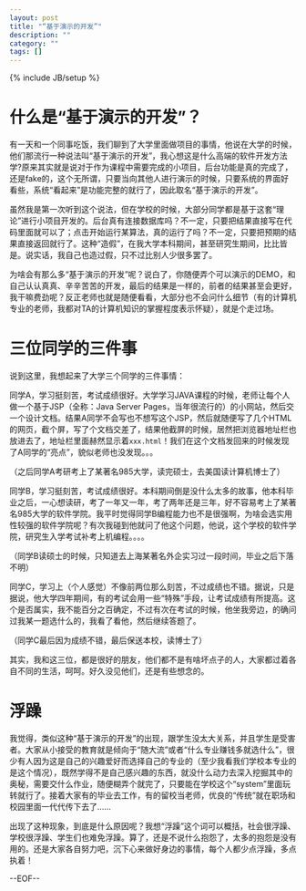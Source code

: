 ```yaml
---
layout: post
title: "“基于演示的开发”"
description: ""
category: ""
tags: []
---
```

{% include JB/setup %}

什么是“基于演示的开发”？
========================

有一天和一个同事吃饭，我们聊到了大学里面做项目的事情，他说在大学的时候，他们那流行一种说法叫“基于演示的开发”，我心想这是什么高端的软件开发方法学?原来其实就是说对于作为课程中需要完成的小项目，后台功能是真的完成了，还是fake的，这个无所谓，只要当向其他人进行演示的时候，只要系统的界面好看些，系统“看起来”是功能完整的就行了，因此取名“基于演示的开发”。

虽然我是第一次听到这个说法，但在学校的时候，大部分同学都是基于这套“理论”进行小项目开发的。后台真有连接数据库吗？不一定，只要把结果直接写在代码里面就可以了；点击开始运行某算法，真的运行了吗？不一定，只要把预期的结果直接返回就行了。这种“造假”，在我大学本科期间，甚至研究生期间，比比皆是。说实话，我自己也造过假，只不过比别人少很多罢了。

 为啥会有那么多“基于演示的开发”呢？说白了，你随便弄个可以演示的DEMO，和自己认认真真、辛辛苦苦的开发，最后的结果是一样的，前者的结果甚至会更好，我干嘛费劲呢？反正老师也就是随便看看，大部分也不会问什么细节（有的计算机专业的老师，我都对TA的计算机知识的掌握程度表示怀疑），就是个走过场。

三位同学的三件事
=================

说到这里，我想起来了大学三个同学的三件事情：

同学A，学习挺刻苦，考试成绩很好。大学学习JAVA课程的时候，老师让每个人做一个基于JSP（全称：Java Server Pages，当年很流行的）的小网站，然后交一个设计文档。结果A同学不会写也不想写这个JSP，然后就随便写了几个HTML的网页，截个屏，写了个文档交差了，结果他截屏的时候，居然把浏览器地址栏也放进去了，地址栏里面赫然显示着`xxx.html`！我们在这个文档发回来的时候发现了A同学的“亮点”，貌似老师也没发现。。。

（之后同学A考研考上了某著名985大学，读完硕士，去美国读计算机博士了）

同学B，学习挺刻苦，考试成绩很好。本科期间倒是没什么太多的故事，他本科毕业之后，一心想读研，考了一年又一年，考了两年还是三年，好不容易考上了某著名985大学的软件学院。我平时觉得同学B编程能力也不是很强啊，为啥会选实用性较强的软件学院呢？有次我碰到他就问了他这个问题，他说，这个学校的软件学院，研究生入学考试补考上机编程。。。。

（同学B读硕士的时候，只知道去上海某著名外企实习过一段时间，毕业之后下落不明）

同学C，学习上（个人感觉）不像前两位那么刻苦，不过成绩也不错。据说，只是据说，他大学四年期间，有的考试会用一些“特殊”手段，让考试成绩有所提高。这个是否属实，我不能百分之百确定，不过有次在考试的时候，他坐我旁边，的确问过我某一题选什么的，我看了看他，然后继续答题了。

（同学C最后因为成绩不错，最后保送本校，读博士了）

其实，我和这三位，都是很好的朋友，他们都不是有啥坏点子的人，大家都过着各自不同的生活，呵呵。好久没见他们，还是有些想念的。

浮躁
===============

我觉得，类似这种“基于演示的开发”的出现，跟学生没太大关系，并且学生是受害者。大家从小接受的教育就是倾向于“随大流”或者“什么专业赚钱多就选什么”，很少有人因为这是自己的兴趣爱好而选择自己的专业的（至少我看我们学校本专业的是这个情况），既然学得不是自己感兴趣的东西，就没什么动力去深入挖掘其中的奥秘，需要交什么作业，随便糊弄个就完了，只要能在学校这个“system”里面玩转就行了。接着大家有的毕业去工作，有的留校当老师，优良的“传统”就在职场和校园里面一代代传下去了……

出现了这种现象，到底是什么原因呢？我想“浮躁”这个词可以概括，社会很浮躁、学校很浮躁、学生们也难免浮躁。算了，还是不说什么抱怨了，太多的抱怨是没有用的。还是大家各自努力吧，沉下心来做好身边的事情，每个人都少点浮躁，多点执着！

--EOF--



